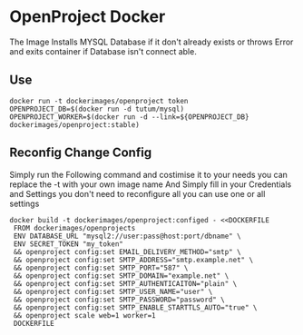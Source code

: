 # OpenProject Docker

The Image Installs MYSQL Database if it don't already exists or throws Error and exits container if Database isn't connect able.

## Use

    docker run -t dockerimages/openproject token
    OPENPROJECT_DB=$(docker run -d tutum/mysql)
    OPENPROJECT_WORKER=$(docker run -d --link=${OPENPROJECT_DB} dockerimages/openproject:stable)

## Reconfig Change Config

Simply run the Following command and costimise it to your needs you can replace the -t with your own image name
And Simply fill in your Credentials and Settings you don't need to reconfigure all you can use one or all settings

    docker build -t dockerimages/openproject:configed - <<DOCKERFILE
     FROM dockerimages/openprojects
     ENV DATABASE_URL "mysql2://user:pass@host:port/dbname" \
     ENV SECRET_TOKEN "my_token"
     && openproject config:set EMAIL_DELIVERY_METHOD="smtp" \
     && openproject config:set SMTP_ADDRESS="smtp.example.net" \
     && openproject config:set SMTP_PORT="587" \
     && openproject config:set SMTP_DOMAIN="example.net" \
     && openproject config:set SMTP_AUTHENTICAITON="plain" \
     && openproject config:set SMTP_USER_NAME="user" \
     && openproject config:set SMTP_PASSWORD="password" \
     && openproject config:set SMTP_ENABLE_STARTTLS_AUTO="true" \
     && openproject scale web=1 worker=1
     DOCKERFILE
